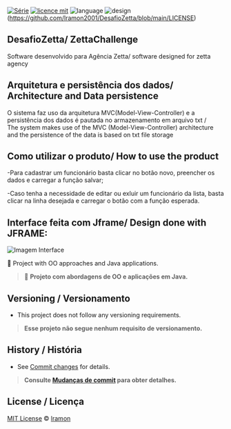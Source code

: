 

[![Série](https://img.shields.io/badge/lramon2001-DesafioZetta-orange)](https://github.com/lramon2001/DesafioZetta)
[![licence mit](https://img.shields.io/badge/licence-MIT-purple.svg)](https://github.com/lramon2001/DesafioZetta/blob/main/LICENSE)
![language](https://img.shields.io/badge/java-only-blue)
![design](https://img.shields.io/badge/jframe-green)(https://github.com/lramon2001/DesafioZetta/blob/main/LICENSE)

## DesafioZetta/ ZettaChallenge
Software desenvolvido para Agência Zetta/ software designed for zetta agency
## Arquitetura e persistência dos dados/ Architecture and Data persistence
O sistema faz uso da arquitetura MVC(Model-View-Controller) e a persistência dos dados é pautada no armazenamento em arquivo txt /   
The system makes use of the MVC (Model-View-Controller) architecture and the persistence of the data is based on txt file storage
## Como utilizar o produto/ How to use the product
-Para cadastrar um funcionário basta clicar no botão novo, preencher os dados e carregar a função salvar;

-Caso tenha a necessidade de editar ou exluir um funcionário da lista, basta clicar na linha desejada e carregar o botão com a função esperada.

## Interface feita com Jframe/ Design done with JFRAME:
![Imagem Interface](https://github.com/lramon2001/DesafioZetta/blob/master/Interface.png)




:rocket: Project with OO approaches and Java applications. 

> :rocket: **Projeto com abordagens de OO e aplicações em Java.**


## Versioning / Versionamento
- This project does not follow any versioning requirements.

> **Esse projeto não segue nenhum requisito de versionamento.**

## History / História
- See [Commit changes](https://github.com/lramon2001/DesafioZetta/commits/main) for details.

> **Consulte [Mudanças de commit](https://github.com/lramon2001/DesafioZetta/commits/main) para obter detalhes.**

## License / Licença
[MIT License](https://github.com/Maiconrq/INMTE/blob/main/LICENSE) © [lramon](https://github.com/lramon2001)

